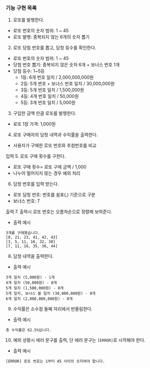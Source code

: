 ### 기능 구현 목록
1. 로또를 발행한다. 
- 로또 번호의 숫자 범위: 1 ~ 45
- 로또 발행: 중복되지 않는 6개의 숫자 뽑기

2. 로또 당첨 번호를 뽑고, 담청 등수를 확인한다.
- 로또 번호의 숫자 범위: 1 ~ 45
- 당첨 번호 뽑기: 중복되지 않은 숫자 6개 + 보너스 번호 1개
- 당첨 등수: 1~5등
    - 1등: 6개 번호 일치 / 2,000,000,000원
    - 2등: 5개 번호 + 보너스 번호 일치 / 30,000,000원
    - 3등: 5개 번호 일치 / 1,500,000원
    - 4등: 4개 번호 일치 / 50,000원
    - 5등: 3개 번호 일치 / 5,000원

3. 구입한 금액 만큼 로또를 발행한다.
- 로또 1장 가격: 1,000원

4. 로또 구매자의 담청 내역과 수익률을 출력한다.
- 사용자가 구매한 로또 번호와 추첨번호를 비교

입력
5. 로또 구매 횟수를 구한다.
- 로또 구매 횟수= 로또 구매 금액 / 1,000
- 나누어 떨어지지 않는 경우 예외 처리

6. 담청 번호를 입력 받는다.
- 로또 담청 번호: 번호를 쉼표(,) 기준으로 구분
- 보너스 번호: 7

출력
7. 출력시 로또 번호는 오름차순으로 정렬해 보여준다. 
- 출력 예시
```text
3개를 구매했습니다.
[8, 21, 23, 41, 42, 43] 
[3, 5, 11, 16, 32, 38] 
[7, 11, 16, 35, 36, 44] 
``` 

8. 담청 내역을 출력한다.
- 출력 예시
```text
3개 일치 (5,000원) - 1개
4개 일치 (50,000원) - 0개
5개 일치 (1,500,000원) - 0개
5개 일치, 보너스 볼 일치 (30,000,000원) - 0개
6개 일치 (2,000,000,000원) - 0개
```

9. 수익률은 소수점 둘째 자리에서 반올림한다.
- 출력 예시
```text
총 수익률은 62.5%입니다.
```

10. 예외 상황시 에러 문구를 출력, 단 에러 문구는 `[ERROR]`로 시작해야 한다.
- 출력 예시
```text
[ERROR] 로또 번호는 1부터 45 사이의 숫자여야 합니다.
```